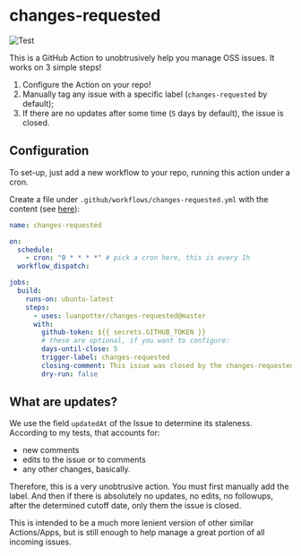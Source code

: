 # changes-requested

<img src="https://github.com/luanpotter/changes-requested/workflows/ci-cd/badge.svg?branch=master&event=push" alt="Test" />

This is a GitHub Action to unobtrusively help you manage OSS issues. It works on 3 simple steps!

1. Configure the Action on your repo!
2. Manually tag any issue with a specific label (`changes-requested` by default);
3. If there are no updates after some time (`5` days by default), the issue is closed.

## Configuration

To set-up, just add a new workflow to your repo, running this action under a cron.

Create a file under `.github/workflows/changes-requested.yml` with the content (see [here](.github/workflows/changes-requested.yml)):

```yaml
name: changes-requested

on:
  schedule:
    - cron: "0 * * * *" # pick a cron here, this is every 1h
  workflow_dispatch:

jobs:
  build:
    runs-on: ubuntu-latest
    steps:
      - uses: luanpotter/changes-requested@master
      with:
        github-token: ${{ secrets.GITHUB_TOKEN }}
        # these are optional, if you want to configure:
        days-until-close: 5
        trigger-label: changes-requested
        closing-comment: This issue was closed by the changes-requested bot due to inactivity.
        dry-run: false
```

## What are updates?

We use the field `updatedAt` of the Issue to determine its staleness. According to my tests, that accounts for:

* new comments
* edits to the issue or to comments
* any other changes, basically.

Therefore, this is a very unobtrusive action. You must first manually add the label. And then if there is absolutely no updates, no edits, no followups, after the determined cutoff date, only them the issue is closed.

This is intended to be a much more lenient version of other similar Actions/Apps, but is still enough to help manage a great portion of all incoming issues.